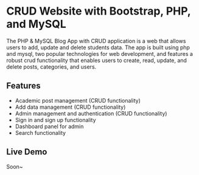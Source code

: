 # CRUD Website with Bootstrap, PHP, and MySQL

The PHP & MySQL Blog App with CRUD application is a web that allows users to add, update and delete students data. The app is built using php and mysql, two popular technologies for web development, and features a robust crud functionality that enables users to create, read, update, and delete posts, categories, and users.

## Features

- Academic post management (CRUD functionality)
- Add data management (CRUD functionality)
- Admin management and authentication (CRUD functionality)
- Sign in and sign up functionality
- Dashboard panel for admin
- Search functionality

## Live Demo

Soon~
